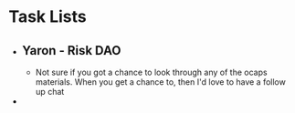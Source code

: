 # Task Lists
- ## Yaron - Risk DAO
	- Not sure if you got a chance to look through any of the ocaps materials. When you get a chance to, then I'd love to have a follow up chat
-